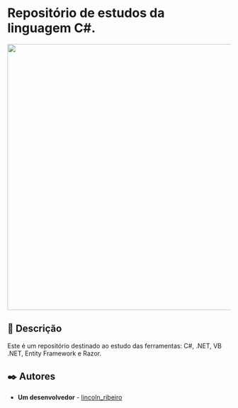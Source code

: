 # Repositório de estudos da linguagem C#.

<img src="https://user-images.githubusercontent.com/93271677/206547033-2746d126-b480-4718-b370-f1f2f5293c80.png" width="600px" text-align= "center"></img>

## 🚀 Descrição

Este é um repositório destinado ao estudo das ferramentas: C#, .NET, VB .NET, Entity Framework e Razor.

## ✒️ Autores

* **Um desenvolvedor** - [lincoln_ribeiro](https://github.com/LincolnRp)


